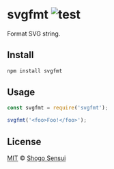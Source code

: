 # svgfmt ![test](https://github.com/1000ch/svgfmt/actions/workflows/test.yml/badge.svg)

Format SVG string.

## Install

```sh
npm install svgfmt
```

## Usage

```javascript
const svgfmt = require('svgfmt');

svgfmt('<foo>Foo!</foo>');
```

## License

[MIT](https://1000ch.mit-license.org) © [Shogo Sensui](https://github.com/1000ch)
